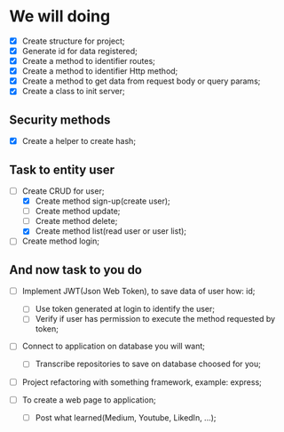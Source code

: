 # We will doing

- [x] Create structure for project;
- [x] Generate id for data registered;
- [x] Create a method to identifier routes;
- [x] Create a method to identifier Http method;
- [x] Create a method to get data from request body or query params;
- [x] Create a class to init server;

## Security methods

- [x] Create a helper to create hash;

## Task to entity user

- [ ] Create CRUD for user;
  - [x] Create method sign-up(create user);
  - [ ] Create method update;
  - [ ] Create method delete;
  - [x] Create method list(read user or user list);

- [ ] Create method login;

## And now task to you do

- [ ] Implement JWT(Json Web Token), to save data of user how: id;
  - [ ] Use token generated at login to identify the user;
  - [ ] Verify if user has permission to execute the method requested by token;

- [ ] Connect to application on database you will want;
  - [ ] Transcribe repositories to save on database choosed for you;

- [ ] Project refactoring with something framework, example: express;

- [ ] To create a web page to application;
  - [ ] Post what learned(Medium, Youtube, LikedIn, ...);
